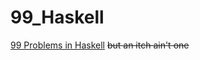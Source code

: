 99_Haskell
==========

[99 Problems in Haskell](http://www.haskell.org/haskellwiki/99_questions/1_to_10) ~~but an itch ain't one~~
